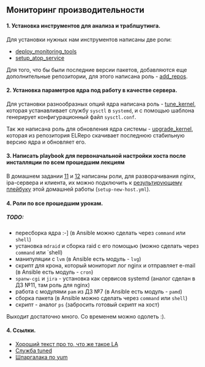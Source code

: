 ## Мониторинг производительности

#### 1. Установка инструментов для анализа и траблшутинга.

Для установки нужных нам инструментов написаны две роли:

- [deploy_monitoring_tools](roles/deploy_monitoring_tools/)
- [setup_atop_service](roles/setup_atop_service/)

Для того, что бы были последние версии пакетов, добавляются еще дополнительные репозитории, для этого написана роль - [add_repos](roles/add_repos/).

#### 2. Установка параметров ядра под работу в качестве сервера.

Для установки разнообразных опций ядра написана роль - [tune_kernel](roles/tune_kernel/), которая устанавливает службу `sysctl` в `systemd`, и с помощью шаблона генерирует конфигурационный файл `sysctl.conf`.

Так же написана роль для обновления ядра системы - [upgrade_kernel](roles/upgrade_kernel/), которая из репозитория ELRepo скачивает последнюю стабильную версию ядра и обновляет его.


#### 3. Написать playbook для первоначальной настройки хоста после инсталляции по всем прошедшим лекциям

В домашнем задании [11](../hw11) и [12](../hw12) написаны роли, для разворачивания nginx, ipa-сервера и клиента, их можно подключить к [результирующему плейбуку](setup-new-host.yml) этой домашней работы (`setup-new-host.yml`).

#### 4. Роли по все прошедшим урокам.

##### TODO:

- пересборка ядра :-] (в Ansible можно сделать через `command` или `shell`)
- установка `mdraid` и сборка raid с его помощью (можно сделать через `command` или `shell)
- манипуляции с `lvm` (в Ansible есть модуль - `lvg`)
- скрипт для крона, который мониторит лог nginx и отправляет e-mail (в Ansible есть модуль - `cron`)
- `spanw-cgi` и `jira` - установка как сервисов systemd (аналог сделан в ДЗ №11, там роль для nginx)
- работа с модулями `pam` из ДЗ №7 (в Ansible есть модуль - `pamd`)
- сборка пакета (в Ansible можно сделать через `command` или `shell`)
- скрипт - аналог `ps` (забросить готовый скрипт на хост)

 Выходит достаточно много. Со временем можно одолеть :).

#### 4. Ссылки.

- [Хороший текст про то, что же такое LA](https://habr.com/company/mailru/blog/335326/)
- [Служба tuned](http://itmithran.com/tuned-automatic-performance-tuning-of-linux-servers/)
- [Шпаргалака по yum](https://habr.com/post/301292/)